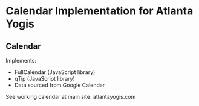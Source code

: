# Calendar Implementation for Atlanta Yogis

## Calendar
Implements:
- FullCalendar (JavaScript library)
- qTip (JavaScript library)
- Data sourced from Google Calendar

See working calendar at main site: atlantayogis.com